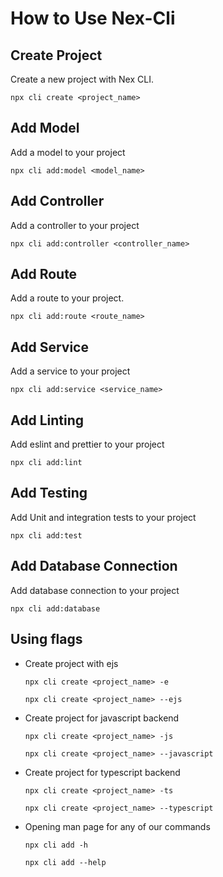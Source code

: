 # How to Use Nex-Cli

## Create Project

Create a new project with Nex CLI.

```
npx cli create <project_name>

```

## Add Model

Add a model to your project

```
npx cli add:model <model_name>

```

## Add Controller

Add a controller to your project

```
npx cli add:controller <controller_name>

```

## Add Route

Add a route to your project.

```
npx cli add:route <route_name>

```

## Add Service

Add a service to your project

```
npx cli add:service <service_name>

```

## Add Linting
Add eslint and prettier to your project

```
npx cli add:lint
```
## Add Testing
Add Unit and integration tests to your project

```
npx cli add:test
```

## Add Database Connection 

Add database connection to your project

```
npx cli add:database
```

## Using flags

* Create project with ejs

  ```
  npx cli create <project_name> -e
  ```
  ```
  npx cli create <project_name> --ejs
  ```

* Create project for javascript backend 

  ```
  npx cli create <project_name> -js
  ```
  ```
  npx cli create <project_name> --javascript
  ```

* Create project for typescript backend 
  ```
  npx cli create <project_name> -ts
  ```
  ```
  npx cli create <project_name> --typescript
  ```

* Opening man page for any of our commands
  ```
  npx cli add -h
  ```
  ```
  npx cli add --help
  ```
